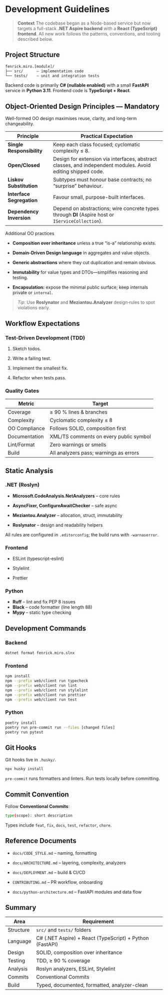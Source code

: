 # Development Guidelines

> **Context**
> The codebase began as a Node-based service but now targets a full-stack **.NET Aspire backend** with a **React (TypeScript) frontend**. All new work follows the patterns, conventions, and tooling described below.

## Project Structure

``` bash
fenrick.miro.[module]/
├── src/      – implementation code
└── tests/    – unit and integration tests
```

Backend code is primarily **C# (nullable enabled)** with a small **FastAPI** service in **Python 3.11**. Frontend code is **TypeScript + React**.

## Object-Oriented Design Principles — **Mandatory**

Well-formed OO design maximises reuse, clarity, and long-term changeability.

| Principle                 | Practical Expectation                                                                                        |
| ------------------------- | ------------------------------------------------------------------------------------------------------------ |
| **Single Responsibility** | Keep each class focused; cyclomatic complexity ≤ 8.                                                          |
| **Open/Closed**           | Design for extension via interfaces, abstract classes, and independ­ent modules. Avoid editing shipped code. |
| **Liskov Substitution**   | Subtypes must honour base contracts; no “surprise” behaviour.                                                |
| **Interface Segregation** | Favour small, purpose-built interfaces.                                                                      |
| **Dependency Inversion**  | Depend on abstractions; wire concrete types through **DI** (Aspire host or `IServiceCollection`).            |

Additional OO practices

* **Composition over inheritance** unless a true “is-a” relationship exists.

* **Domain-Driven Design language** in aggregates and value objects.

* **Generic abstractions** where they cut duplication and remain obvious.

* **Immutability** for value types and DTOs—simplifies reasoning and testing.

* **Encapsulation:** expose the minimal public surface; keep internals private or `internal`.

> _Tip_: Use **Roslynator** and **Meziantou.Analyzer** design‐rules to spot violations early.

## Workflow Expectations

### Test-Driven Development (TDD)

1. Sketch todos.

2. Write a failing test.

3. Implement the smallest fix.

4. Refactor when tests pass.

### Quality Gates

| Metric        | Target                                 |
| ------------- | -------------------------------------- |
| Coverage      | ≥ 90 % lines & branches                |
| Complexity    | Cyclomatic complexity ≤ 8              |
| OO Compliance | Follows SOLID, composition first       |
| Documentation | XML/TS comments on every public symbol |
| Lint/Format   | Zero warnings or smells                |
| Build         | All analyzers pass; warnings as errors |

## Static Analysis

### .NET (Roslyn)

* **Microsoft.CodeAnalysis.NetAnalyzers** – core rules

* **AsyncFixer, ConfigureAwaitChecker** – safe async

* **Meziantou.Analyzer** – allocation, struct, immutability

* **Roslynator** – design and readability helpers

All rules are configured in `.editorconfig`; the build runs with `-warnaserror`.

### Frontend

* ESLint (typescript-eslint)

* Stylelint

* Prettier

### Python

* **Ruff** – lint and fix PEP 8 issues
* **Black** – code formatter (line length 88)
* **Mypy** – static type checking

## Development Commands

### Backend

``` bash
dotnet format fenrick.miro.slnx
```

### Frontend

``` bash
npm install
npm --prefix web/client run typecheck
npm --prefix web/client run lint
npm --prefix web/client run stylelint
npm --prefix web/client run prettier
npm --prefix web/client run test
```

### Python

``` bash
poetry install
poetry run pre-commit run --files [changed files]
poetry run pytest
```

## Git Hooks

Git hooks live in `.husky/`.

``` bash
npx husky install
```

`pre-commit` runs formatters and linters. Run tests locally before committing.

## Commit Convention

Follow **Conventional Commits**:

``` bash
type(scope): short description
```

Types include `feat`, `fix`, `docs`, `test`, `refactor`, `chore`.

## Reference Documents

* `docs/CODE_STYLE.md` – naming, formatting

* `docs/ARCHITECTURE.md` – layering, complexity, analyzers

* `docs/DEPLOYMENT.md` – build & CI/CD

* `CONTRIBUTING.md` – PR workflow, onboarding
* `docs/python-architecture.md` – FastAPI modules and data flow

## Summary

| Area      | Requirement                                  |
| --------- | -------------------------------------------- |
| Structure | `src/` and `tests/` folders                  |
| Language  | C# (.NET Aspire) + React (TypeScript) + Python (FastAPI) |
| Design    | SOLID, composition over inheritance          |
| Testing   | TDD, ≥ 90 % coverage                         |
| Analysis  | Roslyn analyzers, ESLint, Stylelint          |
| Commits   | Conventional Commits                         |
| Build     | Typed, documented, formatted, analyzer-clean |
